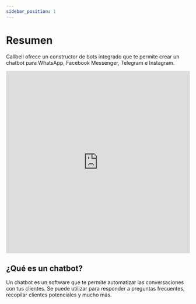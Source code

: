 ```yaml
---
sidebar_position: 1
---
```


# Resumen

Callbell ofrece un constructor de bots integrado que te permite crear un chatbot para WhatsApp, Facebook Messenger, Telegram e Instagram.

<iframe width="100%" height="500" src="https://www.youtube.com/embed/EeSLoTZFlkE" title="Como crear un bot en 5 minutos - Callbell" frameborder="0" allow="accelerometer; autoplay; clipboard-write; encrypted-media; gyroscope; picture-in-picture; web-share" allowfullscreen></iframe>

## ¿Qué es un chatbot?

Un chatbot es un software que te permite automatizar las conversaciones con tus clientes. Se puede utilizar para responder a preguntas frecuentes, recopilar clientes potenciales y mucho más.
